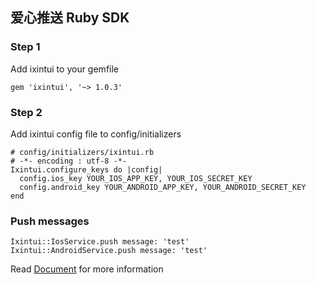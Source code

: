 ## 爱心推送 Ruby SDK


### Step 1

Add ixintui to your gemfile

```
gem 'ixintui', '~> 1.0.3'
```

### Step 2

Add ixintui config file to config/initializers

```
# config/initializers/ixintui.rb
# -*- encoding : utf-8 -*-
Ixintui.configure_keys do |config|
  config.ios_key YOUR_IOS_APP_KEY, YOUR_IOS_SECRET_KEY
  config.android_key YOUR_ANDROID_APP_KEY, YOUR_ANDROID_SECRET_KEY
end
```

### Push messages
```
Ixintui::IosService.push message: 'test'
Ixintui::AndroidService.push message: 'test'
```

Read [Document](http://www.ixintui.com/ddoc/doclist.php?f=3) for more information
